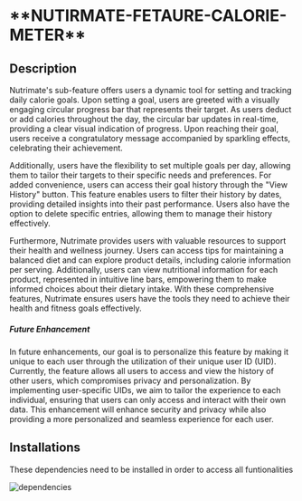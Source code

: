 <h1>**NUTIRMATE-FETAURE-CALORIE-METER**</h1>

<h2>Description</h2>
<p>Nutrimate's sub-feature offers users a dynamic tool for setting and tracking daily calorie goals. Upon setting a goal, users are greeted with a visually engaging circular progress bar that represents their target. As users deduct or add calories throughout the day, the circular bar updates in real-time, providing a clear visual indication of progress. Upon reaching their goal, users receive a congratulatory message accompanied by sparkling effects, celebrating their achievement.

Additionally, users have the flexibility to set multiple goals per day, allowing them to tailor their targets to their specific needs and preferences. For added convenience, users can access their goal history through the "View History" button. This feature enables users to filter their history by dates, providing detailed insights into their past performance. Users also have the option to delete specific entries, allowing them to manage their history effectively.

Furthermore, Nutrimate provides users with valuable resources to support their health and wellness journey. Users can access tips for maintaining a balanced diet and can explore product details, including calorie information per serving. Additionally, users can view nutritional information for each product, represented in intuitive line bars, empowering them to make informed choices about their dietary intake. With these comprehensive features, Nutrimate ensures users have the tools they need to achieve their health and fitness goals effectively.
<h5>Future Enhancement</h5>In future enhancements, our goal is to personalize this feature by making it unique to each user through the utilization of their unique user ID (UID). Currently, the feature allows all users to access and view the history of other users, which compromises privacy and personalization. By implementing user-specific UIDs, we aim to tailor the experience to each individual, ensuring that users can only access and interact with their own data. This enhancement will enhance security and privacy while also providing a more personalized and seamless experience for each user.</p>

<h2>Installations</h2>
<p>These dependencies need to be installed in order to access all funtionalities</p>

![dependencies](https://github.com/Senuda004/SDGP-CS14-Front-end/assets/129391002/e1d4be61-5493-451c-8240-5b46d4250e07)
